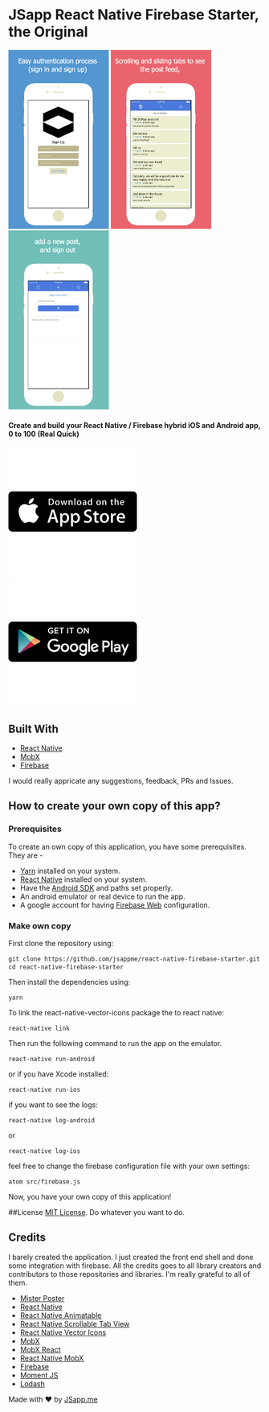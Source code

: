 # JSapp React Native Firebase Starter, the Original
![Preview](./graphics/Screenshot_1.png)
![Preview](./graphics/Screenshot_2.png)
![Preview](./graphics/Screenshot_3.png)

#### Create and build your React Native / Firebase hybrid iOS and Android app, 0 to 100 (Real Quick)

[![iOS app][2]][1] [![Android app][4]][3]

  [1]: https://itunes.apple.com/us/app/jsapp-my-app/id1165501349?mt=8
  [2]: ./graphics/app-store-badge.png
  [3]: https://play.google.com/store/apps/details?id=me.jsapp.myapp
  [4]: ./graphics/google-play-badge.png  

## Built With
 - [React Native](https://facebook.github.io/react-native/)
 - [MobX](https://mobxjs.github.io/mobx/)
 - [Firebase](https://firebase.google.com/)

I would really appricate any suggestions, feedback, PRs and Issues.

## How to create your own copy of this app?
### Prerequisites
To create an own copy of this application, you have some prerequisites. They are -

 - [Yarn](https://yarnpkg.com/) installed on your system.
 - [React Native](https://facebook.github.io/react-native/) installed on your system.
 - Have the [Android SDK](https://developer.android.com/studio/index.html) and paths set properly.
 - An android emulator or real device to run the app.
 - A google account for having [Firebase Web](https://firebase.google.com) configuration.

### Make own copy
First clone the repository using:

    git clone https://github.com/jsappme/react-native-firebase-starter.git
    cd react-native-firebase-starter

Then install the dependencies using:

    yarn

To link the react-native-vector-icons package the to react native:

    react-native link

Then run the following command to run the app on the emulator.

    react-native run-android

or if you have Xcode installed:

    react-native run-ios

if you want to see the logs:

    react-native log-android

or

    react-native log-ios

feel free to change the firebase configuration file with your own settings:

    atom src/firebase.js

Now, you have your own copy of this application!


##License
[MIT License](https://github.com/jsappme/react-native-firestack-starter/blob/master/LICENSE). Do whatever you want to do.


## Credits
I barely created the application. I just created the front end shell and done some integration with firebase. All the credits goes to all library creators and contributors to those repositories and libraries. I'm really grateful to all of them.

 - [Mister Poster](https://github.com/shoumma/Mister-Poster)
 - [React Native](https://facebook.github.io/react-native/)
 - [React Native Animatable](https://github.com/oblador/react-native-animatable)
 - [React Native Scrollable Tab View](https://github.com/skv-headless/react-native-scrollable-tab-view)
 - [React Native Vector Icons](https://github.com/oblador/react-native-vector-icons)
 - [MobX](https://github.com/mobxjs/mobx)
 - [MobX React](https://github.com/mobxjs/mobx-react)
 - [React Native MobX](https://github.com/aksonov/react-native-mobx)
 - [Firebase](https://firebase.google.com/)
 - [Moment JS](http://momentjs.com/)
 - [Lodash](https://lodash.com/)


Made with ♥ by [JSapp.me](http://jsapp.me)
